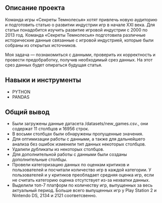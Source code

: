 ## Описание проекта
Команда игры «Секреты Темнолесья» хотят привлечь новую аудиторию и подготовить статью о развитии индустрии игр в начале XXI века. Для статьи понадобится изучить развитие игровой индустрии с 2000 по 2013 год. Команда «Секреты Темнолесья» подготовила различные исторические данные связанные с игровой индустрией, которые были собраны из открытых источников.

Моя задача — познакомиться с данными, проверить их корректность и провести предобработку, получив необходимый срез данных. На этот срез данных будет опираться будущая статья. 

## Навыки и инструменты
- PYTHON
- PANDAS

## Общий вывод
- Были загружены данные датасета /datasets/new_games.csv., они содержат 11 столбцов и 16956 строк.
- В восьми столбцах были обнаружены пропущенные значения.
- Для оптимизации работы с данными, а также для дальнейшего анализа без ошибок изменили тип данных некоторых столбцов.
- Удалили дубликаты из некоторых столбцов.
- Для дополнительной работы с данными были созданы дополнительные столбцы.
- Провели категоризацию данных по оценкам критиков и пользователей и посчитали количество игр в каждой категории. У пользователей и у критиков преобладает средняя оценка игр, если не считать категорию оценка отсутствует из-за нехватки данных.
- Выделили топ-7 платформ по количеству игр, выпущенных за весь актуальный период. Больше всего выпущенных игр у Play Station 2 и Nintendo DS, 2134 и 2121 соответсвенно.
